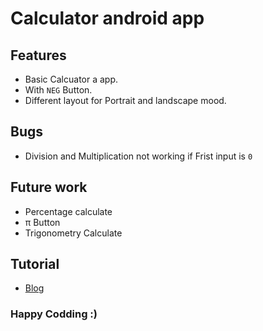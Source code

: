 # Calculator android app

## Features 

* Basic Calcuator a app.
* With `NEG` Button.
* Different layout for Portrait and landscape mood.

## Bugs

* Division and Multiplication  not working if Frist input is `0`

## Future work
* Percentage calculate
* π Button
* Trigonometry Calculate 

## Tutorial
* [Blog](http://www.androidauthority.com/build-a-calculator-app-721910)


### Happy Codding :)
